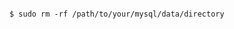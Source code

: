 <!-- layout:code post: database-backup_note -->

```

$ sudo rm -rf /path/to/your/mysql/data/directory

```
